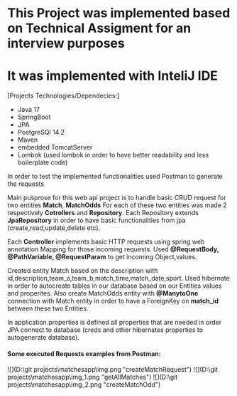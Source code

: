 # This Project was implemented based on Technical Assigment for an interview purposes
# It was implemented with InteliJ IDE

[Projects Technologies/Dependecies:]
- Java 17
- SpringBoot
- JPA
- PostgreSQl 14.2
- Maven
- embedded TomcatServer
- Lombok (used lombok in order to have better readability and less boilerplate code)

In order to test the implemented functionalities used Postman to generate the requests

Main pusprose for this web api project is to handle basic CRUD request for two entities **Match**, **MatchOdds**
For each οf these two entities was made 2 respectively **Cotrollers** and **Repository**. Each Repository extends **JpaRepository**
in order to have basic functionalities from jpa (create,read,update,delete etc).

Each **Controller** implements basic HTTP requests using spring web annotation Mapping for those incoming requests.
Used **@RequestBody, @PathVariable, @RequestParam** to get incoming Object,values.

Created entity Match based on the description with id,description,team_a,team_b,match_time,match_date,sport.
Used hibernate in order to autocreate tables in our database based on our Entities values and properites. Also
create MatchOdds entity with **@ManytoOne** connection with Match entity in order to have a ForeignKey on **match_id** between
these two Entities.

In application.properties is defined all properties that are needed in order JPA connect
to database (creds and other hibernates properties to autogenerate database).

#### Some executed Requests examples from Postman:
![](D:\git projects\matchesapp\img.png "createMatchRequest")
![](D:\git projects\matchesapp\img_1.png "getAllMatches")
![](D:\git projects\matchesapp\img_2.png "createMatchOdd")